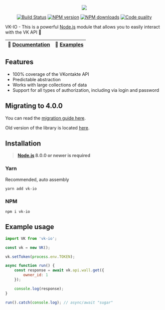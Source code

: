 <p align="center"><img src="https://raw.githubusercontent.com/negezor/vk-io/master/docs/logo.svg?sanitize=true"></p>
<p align="center">
<a href="https://travis-ci.org/negezor/vk-io"><img src="https://img.shields.io/travis/negezor/vk-io.svg?style=flat-square" alt="Build Status"></a>
<a href="https://www.npmjs.com/package/vk-io"><img src="https://img.shields.io/npm/v/vk-io.svg?style=flat-square" alt="NPM version"></a>
<a href="https://www.npmjs.com/package/vk-io"><img src="https://img.shields.io/npm/dt/vk-io.svg?style=flat-square" alt="NPM downloads"></a>
<a href="https://www.codacy.com/app/negezor/vk-io"><img src="https://img.shields.io/codacy/grade/25ee36d46e6e498981a74f8b0653aacc.svg?style=flat-square" alt="Code quality"></a>
</p>

VK-IO - This is a powerful [Node.js](https://nodejs.org) module that allows you to easily interact with the VK API 🚀

| 📖 [Documentation](docs/) | 🤖 [Examples](examples/) |
|----------------------------|--------------------------|

## Features
- 100% coverage of the VKontakte API
- Predictable abstraction
- Works with large collections of data
- Support for all types of authorization, including via login and password

## Migrating to 4.0.0
You can read the [migration guide here](Upgrade-RU.md).

Old version of the library is located [here](https://github.com/negezor/vk-io/tree/v3.2.0).

## Installation
> **[Node.js](https://nodejs.org/) 8.0.0 or newer is required**  

### Yarn
Recommended, auto assembly
```shell
yarn add vk-io
```

### NPM
```shell
npm i vk-io
```

## Example usage
```js
import VK from 'vk-io';

const vk = new VK();

vk.setToken(process.env.TOKEN);

async function run() {
	const response = await vk.api.wall.get({
		owner_id: 1
	});

	console.log(response);
}

run().catch(console.log); // async/await "sugar"
```
